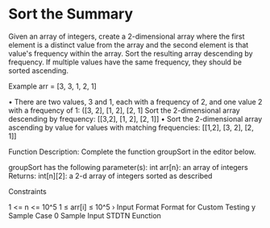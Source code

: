 # Sort the Summary

Given an array of integers, create a 2-dimensional array where
the first element is a distinct value from the array and the
second element is that value's frequency within the array. Sort
the resulting array descending by frequency. If multiple values
have the same frequency, they should be sorted ascending.

Example
arr = [3, 3, 1, 2, 1]

• There are two values, 3 and 1, each with a frequency of 2, and one
value 2 with a frequency of 1: ([3, 2], [1, 2], [2, 1]
Sort the 2-dimensional array descending by frequency: [[3,2], [1,
2], [2, 1]]
• Sort the 2-dimensional array ascending by value for values with
matching frequencies: [[1,2], [3, 2], [2, 1]]

Function Description:
Complete the function groupSort in the editor below.

groupSort has the following parameter(s):
int arr[n}: an array of integers
Returns:
int[n][2]: a 2-d array of integers sorted as described

Constraints

1 <= n <= 10^5
1 ≤ arr[i] ≤ 10^5
› Input Format Format for Custom Testing
y Sample Case 0
Sample Input
STDTN
Eunction

